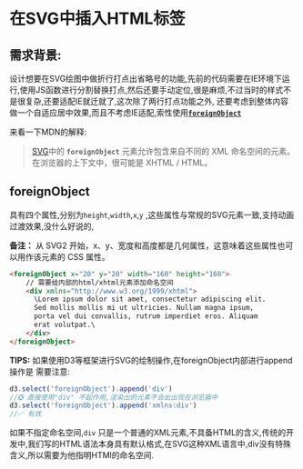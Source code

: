 # 在SVG中插入HTML标签

## 需求背景:

设计想要在SVG绘图中做折行打点出省略号的功能,先前的代码需要在IE环境下运行,使用JS函数进行分割替换打点,然后还要手动定位,很是麻烦,不过当时的样式不是很复杂,还要适配IE就迁就了,这次除了两行打点功能之外, 还要考虑到整体内容做一个自适应居中效果,而且不考虑IE适配,索性使用[**`foreignObject`**](https://developer.mozilla.org/zh-CN/docs/Web/SVG/Element/foreignObject)

来看一下MDN的解释:

> [SVG](https://developer.mozilla.org/zh-CN/docs/Web/SVG)中的 **`foreignObject`** 元素允许包含来自不同的 XML 命名空间的元素。在浏览器的上下文中，很可能是 XHTML / HTML。

## foreignObject

具有四个属性,分别为`height`,`width`,`x`,`y` ,这些属性与常规的SVG元素一致,支持动画过渡效果,没什么好说的,

**备注：** 从 SVG2 开始，x、y、宽度和高度都是几何属性，这意味着这些属性也可以用作该元素的 CSS 属性。

```html
<foreignObject x="20" y="20" width="160" height="160">
    // 需要给内部的html/xhtml元素添加命名空间
    <div xmlns="http://www.w3.org/1999/xhtml"> 
      \Lorem ipsum dolor sit amet, consectetur adipiscing elit.
      Sed mollis mollis mi ut ultricies. Nullam magna ipsum,
      porta vel dui convallis, rutrum imperdiet eros. Aliquam
      erat volutpat.\
    </div>
</foreignObject>
```

**TIPS:** 如果使用D3等框架进行SVG的绘制操作,在foreignObject内部进行append操作是 需要注意:

```javascript
d3.select('foreignObject').append('div')
//❎ 直接使用"div" 不起作用,渲染出的元素不会出出现在浏览器中
d3.select('foreignObject').append('xmlns:div')
//✅ 有效
```

如果不指定命名空间,`div` 只是一个普通的XML元素,不具备HTML的含义,传统的开发中,我们写的HTML语法本身具有默认格式,在SVG这种XML语言中,div没有特殊含义,所以需要为他指明HTMl的命名空间.

